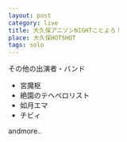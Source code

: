 ```yaml
---
layout: post
category: live
title: 大久保アニソンNIGHTことよろ！
place: 大久保HOTSHOT
tags: solo
---
```


その他の出演者・バンド


* 宮魔枢
* 絶園のテヘペロリスト
* 如月エマ
* チビィ

andmore..